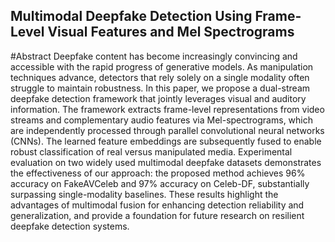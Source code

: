 ## Multimodal Deepfake Detection Using Frame-Level Visual Features and Mel Spectrograms

#Abstract
Deepfake content has become increasingly convincing and accessible with the rapid progress of generative models. As manipulation techniques advance, detectors that rely solely on a single modality often struggle to maintain robustness. In this paper, we propose a dual-stream deepfake detection framework that jointly leverages visual and auditory information. The framework extracts frame-level representations from video streams and complementary audio features via Mel-spectrograms, which are independently processed through parallel convolutional neural networks (CNNs). The learned feature embeddings are subsequently fused to enable robust classification of real versus manipulated media. Experimental evaluation on two widely used multimodal deepfake datasets demonstrates the effectiveness of our approach: the proposed method achieves 96% accuracy on FakeAVCeleb and 97% accuracy on Celeb-DF, substantially surpassing single-modality baselines. These results highlight the advantages of multimodal fusion for enhancing detection reliability and generalization, and provide a foundation for future research on resilient deepfake detection systems.
